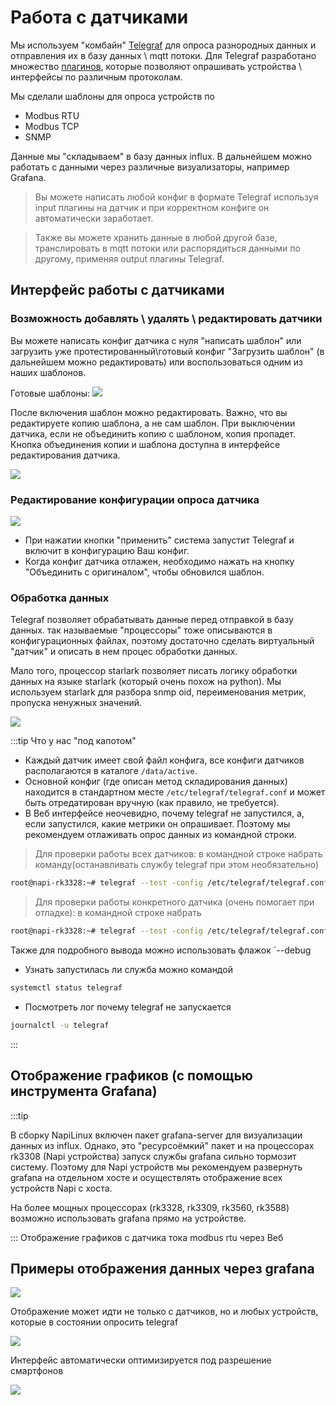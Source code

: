 # Работа с датчиками

Мы используем "комбайн" [Telegraf](https://www.influxdata.com/time-series-platform/telegraf/) для опроса разнородных данных и 
отправления их в базу данных \ mqtt потоки. Для Telegraf разработано множество [плагинов](https://docs.influxdata.com/telegraf/v1/plugins/), которые позволяют опрашивать устройства \ интерфейсы по различным протоколам. 

Мы сделали шаблоны для опроса устройств по 

- Modbus RTU
- Modbus TCP
- SNMP

Данные мы "складываем" в базу данных influx. В дальнейшем можно работать с данными через различные визуализаторы, например Grafana. 

>Вы можете написать любой конфиг в формате Telegraf используя input плагины на датчик и при корректном конфиге он автоматически заработает. 

>Также вы можете хранить данные в любой другой базе, транслировать в mqtt потоки или распорядиться данными по другому, применяя output плагины Telegraf.   

## Интерфейс работы с датчиками

### Возможность добавлять \ удалять \ редактировать датчики

Вы можете написать конфиг датчика с нуля "написать шаблон" или загрузить уже протестированный\готовый конфиг "Загрузить шаблон" (в дальнейшем можно редактировать) или воспользоваться одним из наших шаблонов.

Готовые шаблоны:
![](img1/sensors.jpg)

После включения шаблон можно редактировать. Важно, что вы редактируете копию шаблона, а не сам шаблон. При выключении датчика, если не объединить копию с шаблоном, копия пропадет. Кнопка объединения копии и шаблона доступна в интерфейсе редактирования датчика. 

![](img-sensors/s1.png)


### Редактирование конфигурации опроса датчика 

![](img1/sensor-edit.jpg)

- При нажатии кнопки "применить" система запустит Telegraf и включит в конфигурацию Ваш конфиг. 
- Когда конфиг датчика отлажен, необходимо нажать на кнопку "Объединить с оригиналом", чтобы обновился шаблон.

### Обработка данных

Telegraf позволяет обрабатывать данные перед отправкой в базу данных. так называемые "процессоры" тоже описываются в конфигурационных файлах, поэтому 
достаточно сделать виртуальный "датчик" и описать в нем процес обработки данных.  

Мало того, процессор starlark позволяет писать логику обработки данных на языке starlark (который очень похож на python). Мы используем starlark для разбора snmp oid, переименования метрик, пропуска ненужных значений.

![](img1/starlark.jpg)

:::tip Что у нас "под капотом"

- Каждый датчик имеет свой файл конфига, все конфиги датчиков располагаются в каталоге `/data/active`.
- Основной конфиг (где описан метод складирования данных) находится в стандартном месте `/etc/telegraf/telegraf.conf` и может быть отредатирован вручную (как правило, не требуется).
- В Веб интерфейсе неочевидно, почему telegraf не запустился, а, если запустился, какие метрики он опрашивает. Поэтому мы рекомендуем отлаживать опрос данных из командной строки. 

>Для проверки работы всех датчиков: в командной строке набрать команду(останавливать службу telegraf при этом необязательно)

```bash 
root@napi-rk3328:~# telegraf --test -config /etc/telegraf/telegraf.conf --config-directory /data/active/ 
```

>Для проверки работы конкретного датчика (очень помогает при отладке): в командной строке набрать


```bash 
root@napi-rk3328:~# telegraf --test -config /etc/telegraf/telegraf.conf --config /data/active/<файл датчика> 
```

Также для подробного вывода можно использовать флажок `--debug

- Узнать запустилась ли служба можно командой

```bash 
systemctl status telegraf
```

- Посмотреть лог почему telegraf не запускается

```bash
journalctl -u telegraf
```

:::

## Отображение графиков (с помощью инструмента Grafana)

:::tip

В сборку NapiLinux включен пакет grafana-server для визуализации данных из influx. Однако, это "ресурсоёмкий" пакет и на процессорах rk3308 (Napi устройства) запуск службы grafana сильно тормозит систему. Поэтому для Napi устройств мы рекомендуем развернуть grafana на отдельном хосте и осуществлять отображение всех устройств Napi с хоста.


На более мощных процессорах (rk3328, rk3309, rk3560, rk3588) возможно использовать grafana прямо на устройстве.  

:::
Отображение графиков с датчика тока modbus rtu через Веб

## Примеры отображения данных через grafana

![](img-sensors/s3.png)

Отображение может идти не только с датчиков, но и любых устройств, которые в состоянии опросить telegraf

![](img-sensors/s4.png)

Интерфейс автоматически оптимизируется под разрешение смартфонов

![](img-sensors/s5.png)
